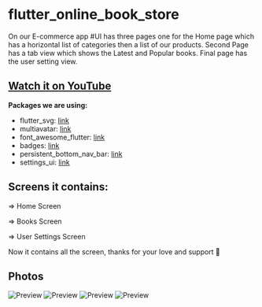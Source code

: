 # flutter_online_book_store

On our E-commerce app #UI has three pages one for the Home page which has a horizontal list of categories then a list of our products. Second Page has a tab view which shows the Latest and Popular books. Final page has the user setting view.

## [Watch it on YouTube](https://www.youtube.com/watch?v=yXmQKBA5ppE&list=PL6vcAuTKAaYdRkc_jt08x23plwGAYiGTU)

**Packages we are using:**

- flutter_svg: [link](https://pub.dev/packages/flutter_svg)
-   multiavatar: [link](https://pub.dev/packages/multiavatar)
-   font_awesome_flutter: [link](https://pub.dev/packages/font_awesome_flutter)
-   badges: [link](https://pub.dev/packages/badges)
-   persistent_bottom_nav_bar: [link](https://pub.dev/packages/persistent_bottom_nav_bar)
-   settings_ui: [link](https://pub.dev/packages/settings_ui)


## Screens it contains:

=> Home Screen

=> Books Screen

=> User Settings Screen

Now it contains all the screen, thanks for your love and support 🙏 

## Photos
![Preview](/Ui1.png)
![Preview](Ui2.png)
![Preview](Ui3.png)
![Preview](Ui4.png)


